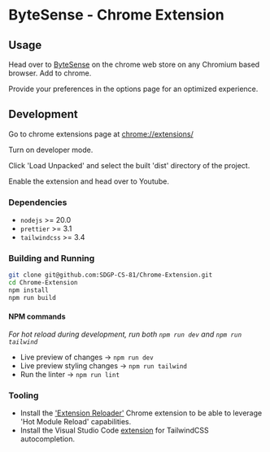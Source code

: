 # ByteSense - Chrome Extension

## Usage

Head over to [ByteSense](https://chromewebstore.google.com/detail/bytesense/fodecdicocihkpcepeegojnmmijnobef) on the chrome web store on any Chromium based browser. Add to chrome.

Provide your preferences in the options page for an optimized experience.

## Development

Go to chrome extensions page at [chrome://extensions/](chrome://extensions/)

Turn on developer mode.

Click 'Load Unpacked' and select the built 'dist' directory of the project.

Enable the extension and head over to Youtube.

### Dependencies

- `nodejs` >= 20.0
- `prettier` >= 3.1
- `tailwindcss` >= 3.4

### Building and Running

```sh
git clone git@github.com:SDGP-CS-81/Chrome-Extension.git
cd Chrome-Extension
npm install
npm run build
```

#### NPM commands

*For hot reload during development, run both `npm run dev` and `npm run tailwind`*
- Live preview of changes -> `npm run dev`
- Live preview styling changes -> `npm run tailwind`
- Run the linter -> `npm run lint`

### Tooling

- Install the ['Extension Reloader'](https://chromewebstore.google.com/detail/extensions-reloader/fimgfedafeadlieiabdeeaodndnlbhid) Chrome extension to be able to leverage 'Hot Module Reload' capabilities.
- Install the Visual Studio Code [extension](https://marketplace.visualstudio.com/items?itemName=bradlc.vscode-tailwindcss) for TailwindCSS autocompletion.


